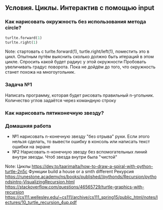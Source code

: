 ## Условия. Циклы. Интерактив с помощью input



### Как нарисовать окружность без использования метода circle?

```python
turlte.forward(1)
turlte.right(1)
```

Note:
стартовать с turlte.forward(1), turtle.right/left(1), поместить это в цикл.
Опытным путём выяснить сколько должно быть итераций в этом цикле. Спросить какой будет радиус у этой окружности
Пробовать увеличивать градус поворота. Пока не дойдём до того, что окружность станет похожа на многоугольник.




### Задача №1

Написать программу, которая будет рисовать правильный n-угольник. Количество углов задаётся через командную строку



### Как нарисовать пятиконечную звезду?



### Домашняя работа

- №1 нарисовать n-конечную звезду "без отрыва" руки. Если этого нельзя сделать, то вывести ошибку в консоль или написать текст ошибки на экране
- №2 Нарисовать n-конечную звезду без вспомогательных линий внутри звезды. Чтоб звезда внутри была "чистой"

Note:
Циклы
https://dev.to/taarimalta/how-to-draw-a-spiral-with-python-turtle-2n5c
Функции
build a house or a smth different
Рекурсия
https://runestone.academy/ns/books/published//pythonds/Recursion/pythondsintro-VisualizingRecursion.html
https://stackoverflow.com/questions/46565729/turtle-graphics-with-recursion
https://cs111.wellesley.edu/~cs111/archive/cs111_spring15/public_html/notes/lectures/10_turtle_recursion_4up.pdf
